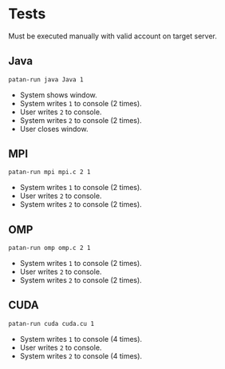 # Tests
Must be executed manually with valid account on target server.

## Java
```bash
patan-run java Java 1
```
- System shows window.
- System writes `1` to console (2 times).
- User writes `2` to console.
- System writes `2` to console (2 times).
- User closes window.

## MPI
```bash
patan-run mpi mpi.c 2 1
```
- System writes `1` to console (2 times).
- User writes `2` to console.
- System writes `2` to console (2 times).

## OMP
```bash
patan-run omp omp.c 2 1
```
- System writes `1` to console (2 times).
- User writes `2` to console.
- System writes `2` to console (2 times).

## CUDA
```bash
patan-run cuda cuda.cu 1
```
- System writes `1` to console (4 times).
- User writes `2` to console.
- System writes `2` to console (4 times).
